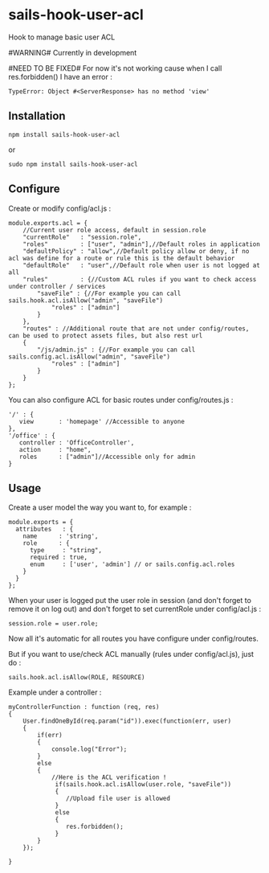 # sails-hook-user-acl
Hook to manage basic user ACL

#WARNING#
Currently in development
 
#NEED TO BE FIXED#
For now it's not working cause when I call res.forbidden() I have an error : 

    TypeError: Object #<ServerResponse> has no method 'view'

## Installation ##
    npm install sails-hook-user-acl
or

    sudo npm install sails-hook-user-acl  

## Configure ##
Create or modify config/acl.js : 

    module.exports.acl = {
        //Current user role access, default in session.role
        "currentRole"   : "session.role",
        "roles"         : ["user", "admin"],//Default roles in application
        "defaultPolicy" : "allow",//Default policy allow or deny, if no acl was define for a route or rule this is the default behavior
        "defaultRole"   : "user",//Default role when user is not logged at all
        "rules"         : {//Custom ACL rules if you want to check access under controller / services
            "saveFile" : {//For example you can call sails.hook.acl.isAllow("admin", "saveFile")
                "roles" : ["admin"]
            }
        },
        "routes" : //Additional route that are not under config/routes, can be used to protect assets files, but also rest url
        {
            "/js/admin.js" : {//For example you can call sails.config.acl.isAllow("admin", "saveFile")
                "roles" : ["admin"]
            }
        }
    };
You can also configure ACL for basic routes under config/routes.js : 


    '/' : {
       view       : 'homepage' //Accessible to anyone
    },
    '/office' : {
       controller : 'OfficeController',
       action     : "home",
       roles      : ["admin"]//Accessible only for admin
    }
    
## Usage ## 
Create a user model the way you want to, for example : 
    
    module.exports = {
      attributes   : {
        name      : 'string',
        role      : {
          type     : "string",
          required : true,
          enum     : ['user', 'admin'] // or sails.config.acl.roles
        }
      }
    };
    
When your user is logged put the user role in session (and don't forget to remove it on log out) and don't forget to set currentRole under config/acl.js : 

    session.role = user.role;

Now all it's automatic for all routes you have configure under config/routes.

But if you want to use/check ACL manually (rules under config/acl.js), just do : 

    sails.hook.acl.isAllow(ROLE, RESOURCE)
Example under a controller : 

    myControllerFunction : function (req, res)
    {
        User.findOneById(req.param("id")).exec(function(err, user)
        {
            if(err)
            {
                console.log("Error");
            }
            else
            {   
                //Here is the ACL verification !
                 if(sails.hook.acl.isAllow(user.role, "saveFile"))
                 {
                    //Upload file user is allowed
                 }
                 else
                 {
                    res.forbidden();
                 }
            }
        });
       
    }
